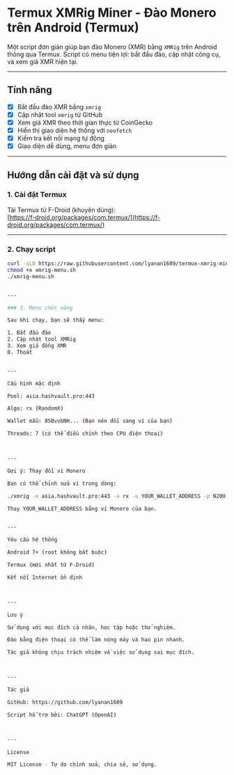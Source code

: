 # Termux XMRig Miner - Đào Monero trên Android (Termux)

Một script đơn giản giúp bạn đào Monero (XMR) bằng `XMRig` trên Android thông qua Termux. Script có menu tiện lợi: bắt đầu đào, cập nhật công cụ, và xem giá XMR hiện tại.

---

## Tính năng

- [x] Bắt đầu đào XMR bằng `xmrig`
- [x] Cập nhật tool `xmrig` từ GitHub
- [x] Xem giá XMR theo thời gian thực từ CoinGecko
- [x] Hiển thị giao diện hệ thống với `neofetch`
- [x] Kiểm tra kết nối mạng tự động
- [x] Giao diện dễ dùng, menu đơn giản

---

## Hướng dẫn cài đặt và sử dụng

### 1. Cài đặt Termux
Tải Termux từ F-Droid (khuyên dùng):  
[https://f-droid.org/packages/com.termux/](https://f-droid.org/packages/com.termux/)

---

### 2. Chạy script

```bash
curl -sLO https://raw.githubusercontent.com/lyanan1609/termux-xmrig-miner/main/xmrig-menu.sh
chmod +x xmrig-menu.sh
./xmrig-menu.sh


---

### 3. Menu chức năng

Sau khi chạy, bạn sẽ thấy menu:

1. Bắt đầu đào
2. Cập nhật tool XMRig
3. Xem giá đồng XMR
0. Thoát


---

Cấu hình mặc định

Pool: asia.hashvault.pro:443

Algo: rx (RandomX)

Wallet mẫu: 85BvvbNH... (Bạn nên đổi sang ví của bạn)

Threads: 7 (có thể điều chỉnh theo CPU điện thoại)



---

Gợi ý: Thay đổi ví Monero

Bạn có thể chỉnh sửa ví trong dòng:

./xmrig -o asia.hashvault.pro:443 -a rx -u YOUR_WALLET_ADDRESS -p N20U-001 -t 7

Thay YOUR_WALLET_ADDRESS bằng ví Monero của bạn.


---

Yêu cầu hệ thống

Android 7+ (root không bắt buộc)

Termux (mới nhất từ F-Droid)

Kết nối Internet ổn định



---

Lưu ý

Sử dụng với mục đích cá nhân, học tập hoặc thử nghiệm.

Đào bằng điện thoại có thể làm nóng máy và hao pin nhanh.

Tác giả không chịu trách nhiệm về việc sử dụng sai mục đích.



---

Tác giả

GitHub: https://github.com/lyanan1609

Script hỗ trợ bởi: ChatGPT (OpenAI)



---

License

MIT License - Tự do chỉnh sửa, chia sẻ, sử dụng.
